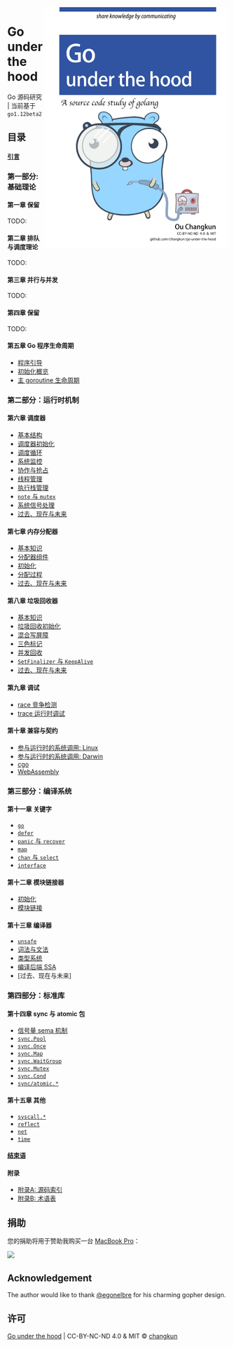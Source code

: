 <img src="images/cover.png" alt="logo" height="550" align="right" />

# Go under the hood

Go 源码研究 | 当前基于 `go1.12beta2`

## 目录

#### [引言](book/preface.md)

### 第一部分: 基础理论

#### 第一章 保留

<!-- 内存布局？ -->

TODO:

#### 第二章 排队与调度理论

TODO:

<!-- - [2.1 排队理论引导]()
- [2.2 工作窃取调度](papers/sched/work-steal-sched.md)
- [调度理论](book/4-sched/theory.md) -->

#### 第三章 并行与并发

TODO:

<!-- - [3.1 并发] -->

#### 第四章 保留

TODO:

<!-- CPU 架构与操作系统? -->

<!-- - [Linux 系统调用]
- [Plan 9 汇编](book/appendix/asm.md) -->

#### 第五章 Go 程序生命周期

- [程序引导](book/part1basic/ch05boot/boot.md)
- [初始化概览](book/part1basic/ch05boot/init.md)
- [主 goroutine 生命周期](book/part1basic/ch05boot/main.md)

### 第二部分：运行时机制

#### 第六章 调度器

- [基本结构](book/part2runtime/ch06sched/basic.md)
- [调度器初始化](book/part2runtime/ch06sched/init.md)
- [调度循环](book/part2runtime/ch06sched/exec.md)
- [系统监控](book/part2runtime/ch06sched/sysmon.md)
- [协作与抢占](book/part2runtime/ch06sched/preemptive.md)
- [线程管理](book/part2runtime/ch06sched/lockosthread.md)
- [执行栈管理](book/part2runtime/ch06sched/stack.md)
- [`note` 与 `mutex`](book/part2runtime/ch06sched/note.md)
- [系统信号处理](book/part2runtime/ch06sched/signal.md)
- [过去、现在与未来](book/part2runtime/ch06sched/history.md)

#### 第七章 内存分配器

- [基本知识](book/part2runtime/ch07mem/basic.md)
- [分配器组件](book/part2runtime/ch07mem/component.md)
- [初始化](book/part2runtime/ch07mem/init.md)
- [分配过程](book/part2runtime/ch07mem/alloc.md)
- [过去、现在与未来](book/part2runtime/ch07mem/history.md)

#### 第八章 垃圾回收器

- [基本知识](book/part2runtime/ch08GC/basic.md)
- [垃圾回收初始化](book/part2runtime/ch08GC/init.md)
- [混合写屏障](book/part2runtime/ch08GC/barrier.md)
- [三色标记](book/part2runtime/ch08GC/mark.md)
- [并发回收](book/part2runtime/ch08GC/concurrent.md)
- [`SetFinalizer` 与 `KeepAlive`](book/part2runtime/ch08GC/finalizer.md)
- [过去、现在与未来](book/part2runtime/ch08GC/history.md)

#### 第九章 调试

- [race 竞争检测](book/part2runtime/ch09debug/race.md)
- [trace 运行时调试](book/part2runtime/ch09debug/trace.md)

#### 第十章 兼容与契约

<!-- - [运行时编程综述](gosrc/runtime/README.md) -->

- [参与运行时的系统调用: Linux](book/part2runtime/ch10abi/syscall-linux.md)
- [参与运行时的系统调用: Darwin](book/part2runtime/ch10abi/syscall-darwin.md)
- [cgo](book/part2runtime/ch10abi/cgo.md)
- [WebAssembly](book/part2runtime/ch10abi/wasm.md)

### 第三部分：编译系统

#### 第十一章 关键字

- [`go`](book/part3compile/ch11keyword/go.md)
- [`defer`](book/part3compile/ch11keyword/defer.md)
- [`panic` 与 `recover`](book/part3compile/ch11keyword/panic.md)
- [`map`](book/part3compile/ch11keyword/map.md)
- [`chan` 与 `select`](book/part3compile/ch11keyword/chan.md)
- [`interface`](book/part3compile/ch11keyword/interface.md)

#### 第十二章 模块链接器

- [初始化](book/part3compile/ch12link/init.md)
- [模块链接](book/part3compile/ch12link/link.md)

#### 第十三章 编译器

- [`unsafe`](book/part3compile/ch13gc/9-unsafe.md)
- [词法与文法](book/part3compile/ch13gc/parse.md)
- [类型系统](book/part3compile/ch13gc/type.md)
- [编译后端 SSA](book/part3compile/ch13gc/ssa.md)
- [过去、现在与未来]

### 第四部分：标准库

#### 第十四章 sync 与 atomic 包

- [信号量 sema 机制](book/part4lib/ch14sync/sema.md)
- [`sync.Pool`](book/part4lib/ch14sync/pool.md)
- [`sync.Once`](book/part4lib/ch14sync/once.md)
- [`sync.Map`](book/part4lib/ch14sync/map.md)
- [`sync.WaitGroup`](book/part4lib/ch14sync/waitgroup.md)
- [`sync.Mutex`](book/part4lib/ch14sync/mutex.md)
- [`sync.Cond`](book/part4lib/ch14sync/cond.md)
- [`sync/atomic.*`](book/part4lib/ch14sync/atomic.md)

#### 第十五章 其他

- [`syscall.*`](book/part4lib/ch15other/syscall.md)
- [`reflect`](book/part4lib/ch15other/reflect.md)
- [`net`](book/part4lib/ch15other/net.md)
- [`time`](book/part4lib/ch15other/time.md)

#### [结束语](book/finalwords.md)

#### 附录

- [附录A: 源码索引](book/appendix/index.md)
- [附录B: 术语表](book/appendix/glossary.md)


## 捐助

您的捐助将用于赞助我购买一台 [MacBook Pro](https://www.apple.com/de/macbook-pro/)：

[![](https://img.shields.io/badge/%E6%8D%90%E5%8A%A9-PayPal-104098.svg?style=popout-square&logo=PayPal)](https://www.paypal.me/ouchangkun/4.99eur)

## Acknowledgement

The author would like to thank [@egonelbre](https://github.com/egonelbre/gophers) for his charming gopher design.

## 许可

[Go under the hood](https://github.com/changkun/go-under-the-hood) | CC-BY-NC-ND 4.0 & MIT &copy; [changkun](https://changkun.de)
